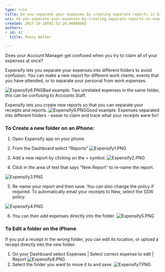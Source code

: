 ```yaml
---
type: rule
title: Do you separate your expenses by creating separate reports in Expensify?
uri: do-you-separate-your-expenses-by-creating-separate-reports-in-expensify
created: 2017-10-10T02:52:20.0000000Z
authors:
- id: 62
  title: Penny Walker

---
```


Does your Account Manager get confused when you try to claim all of your expenses at once?



Expensify lets you separate your expenses into different folders to avoid confusion. You can make a new report for different work clients, events that you have attended, or to separate your personal from work expenses. 


 ![Expensify6.PNG](Expensify6.PNG)Bad example: Two unrelated expenses in the same folder, this can be confusing to Accounts Staff.


Expensify lets you create new reports so that you can separate your receipts and reports.
![Expensify9.PNG](Expensify9.PNG)Good example: Expenses separated into different folders - easier to claim and track what your receipts were for!

### To Create a new folder on an iPhone:


1. Open Expensify app on your phone

2. From the Dashboard select "Reports"
![Expensify1.PNG](Expensify1.PNG)
3. Add a new report by clicking on the + symbol. 
![Expensify2.PNG](Expensify2.PNG)

4. Click in the area of text that says "New Report" to re-name the report.

![Expensify3.PNG](Expensify3.PNG)

5. Re-name your report and then save. You can also change the policy if required. To automatically email your receipts to New, select the SSW policy.


![Expensify4.PNG](Expensify4.PNG)


6. You can then add expenses directly into the folder.
![Expensify5.PNG](Expensify5.PNG)

### To Edit a folder on the iPhone


If you put a receipt in the wrong folder, you can edit its location, or upload a receipt directly into the new folder.



1. On your Dashboard select Expenses | Select correct expense to edit | Report
![Expensify8.PNG](Expensify8.PNG)
2. Select the folder you want to move it to and save.
![Expensify7.PNG](Expensify7.PNG)
